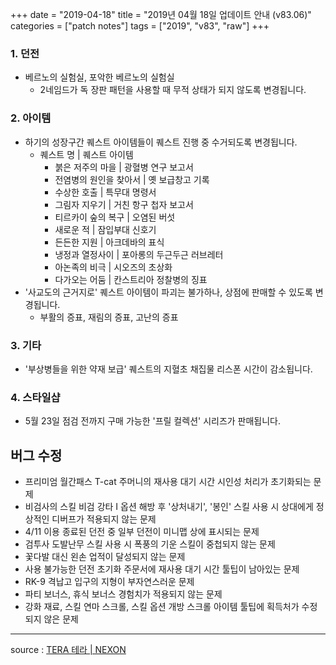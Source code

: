 +++
date = "2019-04-18"
title = "2019년 04월 18일 업데이트 안내 (v83.06)"
categories = ["patch notes"]
tags = ["2019", "v83", "raw"]
+++

### 1. 던전
- 베르노의 실험실, 포악한 베르노의 실험실
  - 2네임드가 독 장판 패턴을 사용할 때 무적 상태가 되지 않도록 변경됩니다.

### 2. 아이템
- 하기의 성장구간 퀘스트 아이템들이 퀘스트 진행 중 수거되도록 변경됩니다.
  - 퀘스트 명 | 퀘스트 아이템
    - 붉은 저주의 마을 | 광혈병 연구 보고서
    - 전염병의 원인을 찾아서 | 옛 보급창고 기록
    - 수상한 호출 | 특무대 명령서
    - 그림자 지우기 | 거친 항구 첩자 보고서
    - 티르카이 숲의 복구 | 오염된 버섯
    - 새로운 적 | 잠입부대 신호기
    - 든든한 지원 | 아크데바의 표식
    - 냉정과 열정사이 | 포아롱의 두근두근 러브레터
    - 아논족의 비극 | 시오즈의 초상화
    - 다가오는 어둠 | 칸스트리아 정찰병의 징표
- '사교도의 근거지로' 퀘스트 아이템이 파괴는 불가하나, 상점에 판매할 수 있도록 변경됩니다.
  - 부활의 증표, 재림의 증표, 고난의 증표

### 3. 기타
- '부상병들을 위한 약재 보급' 퀘스트의 지혈초 채집물 리스폰 시간이 감소됩니다.

### 4. 스타일샵
- 5월 23일 점검 전까지 구매 가능한 '프릴 컬렉션' 시리즈가 판매됩니다.

## 버그 수정

- 프리미엄 월간패스 T-cat 주머니의 재사용 대기 시간 시인성 처리가 초기화되는 문제
- 비검사의 스킬 비검 강타 I 옵션 해방 후 '상처내기', '봉인' 스킬 사용 시 상대에게 정상적인 디버프가 적용되지 않는 문제
- 4/11 이용 종료된 던전 중 일부 던전이 미니맵 상에 표시되는 문제
- 검투사 도발난무 스킬 사용 시 폭풍의 기운 스킬이 중첩되지 않는 문제
- 꽃다발 대신 왼손 업적이 달성되지 않는 문제
- 사용 불가능한 던전 초기화 주문서에 재사용 대기 시간 툴팁이 남아있는 문제
- RK-9 격납고 입구의 지형이 부자연스러운 문제
- 파티 보너스, 휴식 보너스 경험치가 적용되지 않는 문제
- 강화 재료, 스킬 연마 스크롤, 스킬 옵션 개방 스크롤 아이템 툴팁에 획득처가 수정되지 않은 문제

----

source : [TERA 테라 | NEXON](http://tera.nexon.com/news/update/view.aspx?n4articlesn=389)
